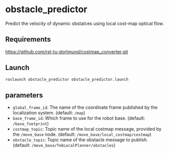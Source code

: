 # obstacle_predictor
Predict the velocity of dynamic obstalces using local cost-map optical flow.

## Requirements
https://github.com/rst-tu-dortmund/costmap_converter.git

## Launch
```bash
roslaunch obstacle_predictor obstacle_predictor.launch
```

## parameters
- ```global_frame_id```: The name of the coordinate frame published by the localization system. (default: ```/map```)
- ```base_frame_id```: Which frame to use for the robot base. (default: ```/base_footprint```)
- ```costmap_topic```: Topic name of the local costmap message, provided by the ```/move_base``` node. (default: ```/move_base/local_costmap/costmap```)
- ```obstacle_topic```: Topic name of the obstacle message to publish. (default: ```/move_base/TebLocalPlanner/obstacles```)
